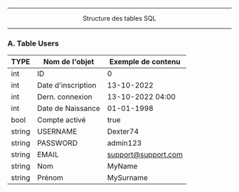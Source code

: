-------------------------------------------------------------------------------------------------------------------------------------------------------------------------

<p align='center'> Structure des tables SQL </p>

-------------------------------------------------------------------------------------------------------------------------------------------------------------------------


### A. Table Users
|  TYPE    | Nom de l'objet     | Exemple de contenu  |
| -------- | ------------------ | ------------------- |
| int      | ID                 | 0                   |
| int      | Date d'inscription | 13-10-2022          |
| int      | Dern. connexion    | 13-10-2022 04:00    |
| int      | Date de Naissance  | 01-01-1998          |
| bool     | Compte activé      | true                |
| string   | USERNAME           | Dexter74            |
| string   | PASSWORD           | admin123            |
| string   | EMAIL              | support@support.com |
| string   | Nom                | MyName              |
| string   | Prénom             | MySurname           |
